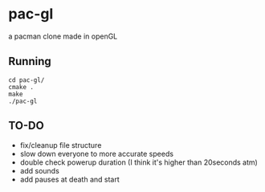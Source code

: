 # pac-gl
a pacman clone made in openGL

## Running
```
cd pac-gl/
cmake .
make 
./pac-gl
```

## TO-DO
- fix/cleanup file structure
- slow down everyone to more accurate speeds
- double check powerup duration (I think it's higher than 20seconds atm)
- add sounds
- add pauses at death and start
